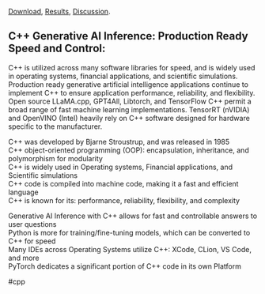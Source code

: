 [Download](https://drive.google.com/file/d/1t6irPsTSC9Yk9V9lW44IZ-ZGvJodty-h/view?usp=sharing), [Results](https://drive.google.com/file/d/1zvZUio10eiFxOAsC85SzlDXSQl9z66aK/view?usp=sharing), [Discussion](https://youtu.be/6nZzji0dlws). 

## C++ Generative AI Inference: Production Ready Speed and Control:
C++ is utilized across many software libraries for speed, and is widely used in operating systems, financial applications, and scientific simulations. Production ready generative artificial intelligence applications continue to implement C++ to ensure application performance, reliability, and flexibility. Open source LLaMA.cpp, GPT4All, Libtorch, and TensorFlow C++ permit a broad range of fast machine learning implementations. TensorRT (nVIDIA) and OpenVINO (Intel) heavily rely on C++ software designed for hardware specific to the manufacturer.

C++ was developed by Bjarne Stroustrup, and was released in 1985 <br>
C++ object-oriented programming (OOP): encapsulation, inheritance, and polymorphism for modularity <br>
C++ is widely used in Operating systems, Financial applications, and Scientific simulations <br>
C++ code is compiled into machine code, making it a fast and efficient language <br>
C++ is known for its: performance, reliability, flexibility, and complexity <br>

Generative AI Inference with C++ allows for fast and controllable answers to user questions  <br>
Python is more for training/fine-tuning models, which can be converted to C++ for speed  <br>
Many IDEs across Operating Systems utilize C++: XCode, CLion, VS Code, and more  <br>
PyTorch dedicates a significant portion of C++ code in its own Platform  <br>
 
#cpp
